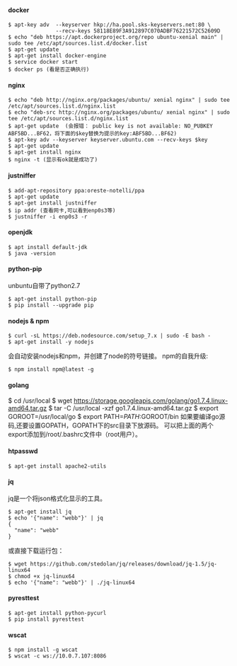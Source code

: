 #### docker
```
$ apt-key adv  --keyserver hkp://ha.pool.sks-keyservers.net:80 \
               --recv-keys 58118E89F3A912897C070ADBF76221572C52609D
$ echo "deb https://apt.dockerproject.org/repo ubuntu-xenial main" | sudo tee /etc/apt/sources.list.d/docker.list
$ apt-get update
$ apt-get install docker-engine
$ service docker start
$ docker ps (看是否正确执行)
```
#### nginx
```
$ echo "deb http://nginx.org/packages/ubuntu/ xenial nginx" | sudo tee /etc/apt/sources.list.d/nginx.list
$ echo "deb-src http://nginx.org/packages/ubuntu/ xenial nginx" | sudo tee /etc/apt/sources.list.d/nginx.list
$ apt-get update  (会报错： public key is not available: NO_PUBKEY ABF5BD...BF62，将下面的$key替换为提示的key:ABF5BD...BF62)
$ apt-key adv --keyserver keyserver.ubuntu.com --recv-keys $key
$ apt-get update
$ apt-get install nginx
$ nginx -t (显示有ok就是成功了)
```
#### justniffer
```
$ add-apt-repository ppa:oreste-notelli/ppa
$ apt-get update
$ apt-get install justniffer
$ ip addr (查看网卡,可以看到enp0s3等)
$ justniffer -i enp0s3 -r 
```
#### openjdk
```
$ apt install default-jdk
$ java -version
```
#### python-pip
unbuntu自带了python2.7
```
$ apt-get install python-pip
$ pip install --upgrade pip
```
#### nodejs & npm
```
$ curl -sL https://deb.nodesource.com/setup_7.x | sudo -E bash -
$ apt-get install -y nodejs
```
会自动安装nodejs和npm，并创建了node的符号链接。
npm的自我升级:
```
$ npm install npm@latest -g
```
#### golang
$ cd /usr/local
$ wget https://storage.googleapis.com/golang/go1.7.4.linux-amd64.tar.gz
$ tar -C /usr/local -xzf go1.7.4.linux-amd64.tar.gz
$ export GOROOT=/usr/local/go
$ export PATH=$PATH:$GOROOT/bin
如果要编译go源码,还要设置GOPATH，GOPATH下的src目录下放源码。
可以把上面的两个export添加到/root/.bashrc文件中（root用户）。
#### htpasswd
```
$ apt-get install apache2-utils
```
#### jq
jq是一个将json格式化显示的工具。
```
$ apt-get install jq
$ echo '{"name": "webb"}' | jq
{
  "name": "webb"
}
```
或直接下载运行包：
```
$ wget https://github.com/stedolan/jq/releases/download/jq-1.5/jq-linux64
$ chmod +x jq-linux64
$ echo '{"name": "webb"}' | ./jq-linux64
```
#### pyresttest
```
$ apt-get install python-pycurl
$ pip install pyresttest
```
#### wscat
```
$ npm install -g wscat
$ wscat -c ws://10.0.7.107:8086 
```
